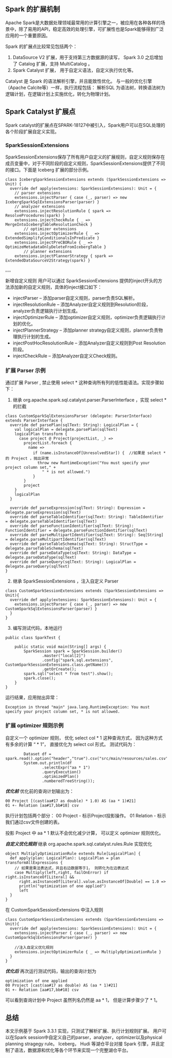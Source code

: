 ## Spark 的扩展机制
Apache Spark是大数据处理领域最常用的计算引擎之一，被应用在各种各样的场景中，除了易用的API，稳定高效的处理引擎，可扩展性也是Spark能够得到广泛应用的一个重要原因。

Spark 的扩展点比较常见包括两个：
1. DataSource V2 扩展，用于支持第三方数据源的读写， Spark 3.0 之后增加了 Catalog 扩展，支持 MultiCatalog 。
2. Spark Catalyst 扩展， 用于自定义语法，自定义执行优化等。

Catalyst 是 Spark 的语法解析引擎，并且能致性优化。 与一般的优化引擎（Apache Calcite等）一样，执行流程包括： 解析SQL 为语法树，转换语法树为逻辑计划，在逻辑计划上实施优化，转化为物理计划。

## Spark Catalyst 扩展点
Spark catalyst的扩展点在SPARK-18127中被引入，Spark用户可以在SQL处理的各个阶段扩展自定义实现。

### SparkSessionExtensions
SparkSessionExtensions保存了所有用户自定义的扩展规则，自定义规则保存在成员变量中，对于不同阶段的自定义规则，SparkSessionExtensions提供了不同的接口。下面是 Iceberg 扩展的部分示例。

```
class IcebergSparkSessionExtensions extends (SparkSessionExtensions => Unit) {
  override def apply(extensions: SparkSessionExtensions): Unit = {
    // parser extensions
    extensions.injectParser { case (_, parser) => new IcebergSparkSqlExtensionsParser(parser) }
    // analyzer extensions
    extensions.injectResolutionRule { spark => ResolveProcedures(spark) }
    extensions.injectCheckRule { _ => MergeIntoIcebergTableResolutionCheck }
        // optimizer extensions
    extensions.injectOptimizerRule { _ => ExtendedSimplifyConditionalsInPredicate }
    extensions.injectPreCBORule { _ => OptimizeMetadataOnlyDeleteFromIcebergTable }
        // planner extensions
    extensions.injectPlannerStrategy { spark => ExtendedDataSourceV2Strategy(spark) } 

。。。
```

新增自定义规则
用户可以通过 SparkSessionExtensions 提供的inject开头的方法添加新的自定义规则，具体的inject接口如下：

* injectParser – 添加parser自定义规则，parser负责SQL解析。
* injectResolutionRule – 添加Analyzer自定义规则到Resolution阶段，analyzer负责逻辑执行计划生成。
* injectOptimizerRule – 添加optimizer自定义规则，optimizer负责逻辑执行计划的优化。
* injectPlannerStrategy – 添加planner strategy自定义规则，planner负责物理执行计划的生成。
* injectPostHocResolutionRule – 添加Analyzer自定义规则到Post Resolution阶段。
* injectCheckRule – 添加Analyzer自定义Check规则。


### 扩展 Parser 示例
通过扩展 Parser , 禁止使用 select * 这种查询所有列的低性能语法。实现步骤如下：
1. 继承 org.apache.spark.sql.catalyst.parser.ParserInterface ，实现 select * 的拦截
```
class CustomSparkSqlExtensionsParser (delegate: ParserInterface) extends ParserInterface {
  override def parsePlan(sqlText: String): LogicalPlan = {
    val logicalPlan = delegate.parsePlan(sqlText)
    logicalPlan transform {
      case project @ Project(projectList, _) =>
        projectList.foreach {
          name =>
            if (name.isInstanceOf[UnresolvedStar]) {  //如果是 select * 的 Project ，抛出异常
              throw new RuntimeException("You must specify your project column set," +
                " * is not allowed.")
            }
        }
        project
    }
    logicalPlan
  }

  override def parseExpression(sqlText: String): Expression = delegate.parseExpression(sqlText)
  override def parseTableIdentifier(sqlText: String): TableIdentifier = delegate.parseTableIdentifier(sqlText)
  override def parseFunctionIdentifier(sqlText: String): FunctionIdentifier = delegate.parseFunctionIdentifier(sqlText)
  override def parseMultipartIdentifier(sqlText: String): Seq[String] = delegate.parseMultipartIdentifier(sqlText)
  override def parseTableSchema(sqlText: String): StructType = delegate.parseTableSchema(sqlText)
  override def parseDataType(sqlText: String): DataType = delegate.parseDataType(sqlText)
  override def parseQuery(sqlText: String): LogicalPlan = delegate.parseQuery(sqlText)
}
```
2. 继承 SparkSessionExtensions  ，注入自定义 Parser 
```
class CustomSparkSessionExtensions extends (SparkSessionExtensions => Unit){
  override def apply(extensions: SparkSessionExtensions): Unit = {
    extensions.injectParser { case (_, parser) => new CustomSparkSqlExtensionsParser(parser) }
  }
}
```
3. 编写测试代码，本地运行
```
public class SparkTest {

    public static void main(String[] args) {
        SparkSession spark = SparkSession.builder()
                .master("local[2]")
                .config("spark.sql.extensions", CustomSparkSessionExtensions.class.getName())
                .getOrCreate();
        spark.sql("select * from test").show();
        spark.close();
    }
}
```
运行结果，应用抛出异常：
```
Exception in thread "main" java.lang.RuntimeException: You must specify your project column set, * is not allowed.
```

### 扩展  optimizer 规则示例
自定义一个 optimizer  规则， 优化 select col * 1 这种查询方式， 因为这种方式有多余的计算 “ * 1”， 直接优化为 select col 形式。
测试代码为：
```
        Dataset df = spark.read().option("header","true").csv("src/main/resources/sales.csv");
        System.out.println(df
                .selectExpr("aa * 1")
                .queryExecution()
                .optimizedPlan()
                .numberedTreeString());
```

***优化前***
优化前的查询计划输出为：
```
00 Project [(cast(aa#17 as double) * 1.0) AS (aa * 1)#21]
01 +- Relation [aa#17,bb#18] csv
```
执行计划包括两个部分：
00 Project - 标示Project投影操作。
01 Relation - 标示我们通过csv文件创建的表。

投影 Project 中 aa * 1 默认不会优化减少计算， 可以定义 optimizer   规则优化。

***自定义优化规则***
继承 org.apache.spark.sql.catalyst.rules.Rule 实现优化
```
object MultiplyOptimizationRule extends Rule[LogicalPlan] {
  def apply(plan: LogicalPlan): LogicalPlan = plan transformAllExpressions {
    // 如果是乘法表达式，并且右边数据等于1， 则转化为左边表达式
    case Multiply(left,right, failOnError) if right.isInstanceOf[Literal] &&
      right.asInstanceOf[Literal].value.asInstanceOf[Double] == 1.0 =>
      println("optimization of one applied")
      left
  }
}
```

在 CustomSparkSessionExtensions 中注入规则
```
class CustomSparkSessionExtensions extends (SparkSessionExtensions => Unit){
  override def apply(extensions: SparkSessionExtensions): Unit = {
    extensions.injectParser { case (_, parser) => new CustomSparkSqlExtensionsParser(parser) }

    //注入自定义优化规则
    extensions.injectOptimizerRule { _ => MultiplyOptimizationRule }
  }
}
```

***优化后***
再次运行测试代码，输出的查询计划为
```
optimization of one applied
00 Project [cast(aa#17 as double) AS (aa * 1)#21]
01 +- Relation [aa#17,bb#18] csv
```

可以看到查询计划中 Project 虽然列名仍然是 aa * 1， 但是计算步骤少了 * 1。

## 总结
本文示例基于 Spark 3.3.1 实现，只测试了解析扩展、执行计划规则扩展。
用户可以在Spark session中自定义自己的parser，analyzer，optimizer以及physical planning stragegy rule。
Iceberg， Hudi 等湖仓平台对接 Spark 引擎，并且定制了语法，数据源和优化等各个环节来实现一个完整湖仓平台。










